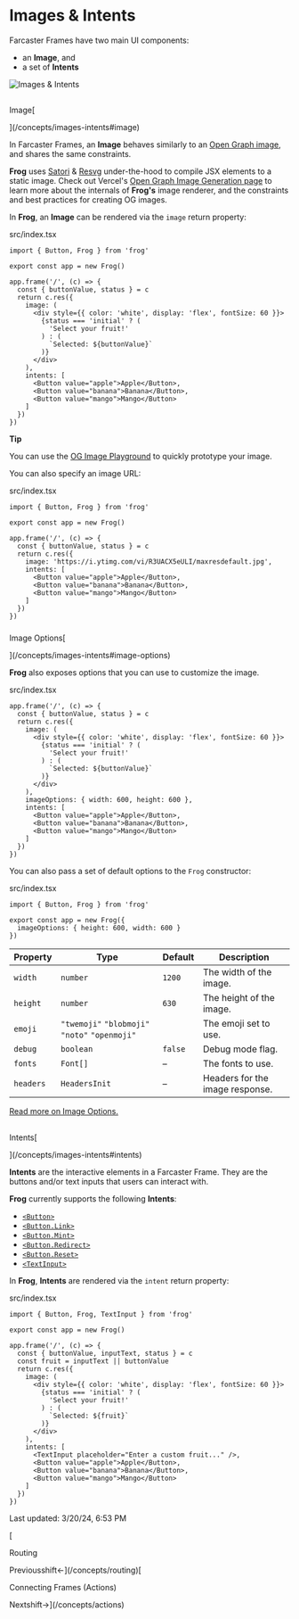  
# Images & Intents 

Farcaster Frames have two main UI components:

- an **Image**, and
- a set of **Intents**

![Images & Intents](https://frog.fm/concepts/images-intents/images-intents.png)

## 

Image[

](/concepts/images-intents#image)

In Farcaster Frames, an **Image** behaves similarly to an [Open Graph image](https://ogp.me/), and shares the same constraints.

**Frog** uses [Satori](https://github.com/vercel/satori) & [Resvg](https://github.com/yisibl/resvg-js) under-the-hood to compile JSX elements to a static image. Check out Vercel's [Open Graph Image Generation page](https://vercel.com/docs/functions/og-image-generation) to learn more about the internals of **Frog's** image renderer, and the constraints and best practices for creating OG images.

In **Frog**, an **Image** can be rendered via the `image` return property:

src/index.tsx

```
import { Button, Frog } from 'frog'
 
export const app = new Frog()
 
app.frame('/', (c) => {
  const { buttonValue, status } = c
  return c.res({
    image: (
      <div style={{ color: 'white', display: 'flex', fontSize: 60 }}>
        {status === 'initial' ? (
          'Select your fruit!'
        ) : (
          `Selected: ${buttonValue}`
        )}
      </div>
    ),
    intents: [
      <Button value="apple">Apple</Button>,
      <Button value="banana">Banana</Button>,
      <Button value="mango">Mango</Button>
    ]
  })
})
```

**Tip**

You can use the [OG Image Playground](https://og-playground.vercel.app/) to quickly prototype your image.

You can also specify an image URL:

src/index.tsx

```
import { Button, Frog } from 'frog'
 
export const app = new Frog()
 
app.frame('/', (c) => {
  const { buttonValue, status } = c
  return c.res({
    image: 'https://i.ytimg.com/vi/R3UACX5eULI/maxresdefault.jpg',
    intents: [
      <Button value="apple">Apple</Button>,
      <Button value="banana">Banana</Button>,
      <Button value="mango">Mango</Button>
    ]
  })
})
```

### 

Image Options[

](/concepts/images-intents#image-options)

**Frog** also exposes options that you can use to customize the image.

src/index.tsx

```
app.frame('/', (c) => {
  const { buttonValue, status } = c
  return c.res({
    image: (
      <div style={{ color: 'white', display: 'flex', fontSize: 60 }}>
        {status === 'initial' ? (
          'Select your fruit!'
        ) : (
          `Selected: ${buttonValue}`
        )}
      </div>
    ),
    imageOptions: { width: 600, height: 600 },
    intents: [
      <Button value="apple">Apple</Button>,
      <Button value="banana">Banana</Button>,
      <Button value="mango">Mango</Button>
    ]
  })
})
```

You can also pass a set of default options to the `Frog` constructor:

src/index.tsx

```
import { Button, Frog } from 'frog'
 
export const app = new Frog({
  imageOptions: { height: 600, width: 600 }
})
```

|Property|Type|Default|Description|
|---|---|---|---|
|`width`|`number`|`1200`|The width of the image.|
|`height`|`number`|`630`|The height of the image.|
|`emoji`|`"twemoji"` `"blobmoji"` `"noto"` `"openmoji"`||The emoji set to use.|
|`debug`|`boolean`|`false`|Debug mode flag.|
|`fonts`|`Font[]`|–|The fonts to use.|
|`headers`|`HeadersInit`|–|Headers for the image response.|

[Read more on Image Options.](https://vercel.com/docs/functions/og-image-generation/og-image-api#fonts-parameters-within-options)

## 

Intents[

](/concepts/images-intents#intents)

**Intents** are the interactive elements in a Farcaster Frame. They are the buttons and/or text inputs that users can interact with.

**Frog** currently supports the following **Intents**:

- [`<Button>`](/intents/button)
- [`<Button.Link>`](/intents/button-link)
- [`<Button.Mint>`](/intents/button-mint)
- [`<Button.Redirect>`](/intents/button-redirect)
- [`<Button.Reset>`](/intents/button-reset)
- [`<TextInput>`](/intents/textinput)

In **Frog**, **Intents** are rendered via the `intent` return property:

src/index.tsx

```
import { Button, Frog, TextInput } from 'frog'
 
export const app = new Frog()
 
app.frame('/', (c) => {
  const { buttonValue, inputText, status } = c
  const fruit = inputText || buttonValue
  return c.res({
    image: (
      <div style={{ color: 'white', display: 'flex', fontSize: 60 }}>
        {status === 'initial' ? (
          'Select your fruit!'
        ) : (
          `Selected: ${fruit}`
        )}
      </div>
    ),
    intents: [
      <TextInput placeholder="Enter a custom fruit..." />,
      <Button value="apple">Apple</Button>,
      <Button value="banana">Banana</Button>,
      <Button value="mango">Mango</Button>
    ]
  })
})
```

Last updated: 3/20/24, 6:53 PM

[

Routing

Previousshift←](/concepts/routing)[

Connecting Frames (Actions)

Nextshift→](/concepts/actions)